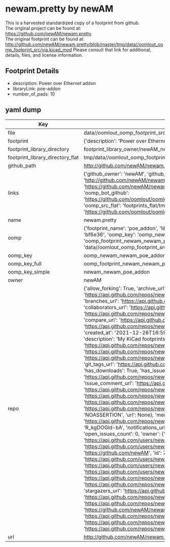 # newam.pretty by newAM  
This is a harvested standardized copy of a footprint from github.  
The original project can be found at:  
https://github.com/newAM/newam.pretty  
The original footprint can be found at:
http://github.com/newAM/newam.pretty/blob/master/tmp/data//oomlout_oomp_footprint_src/via.kicad_mod
Please consult that link for additional, details, files, and license information.  
## Footprint Details
* description: Power over Ethernet addon  
* libraryLink: poe-addon  
* number_of_pads: 10  
## yaml dump  
| Key | Value |  
| --- | --- |  
| file | data//oomlout_oomp_footprint_src/newam.pretty/poe-addon.kicad_mod |  
| footprint | {'description': 'Power over Ethernet addon', 'libraryLink': 'poe-addon', 'number_of_pads': 10} |  
| footprint_library_directory | footprint_library_owner/newAM_newam.pretty |  
| footprint_library_directory_flat | tmp/data//oomlout_oomp_footprint_src/footprints_flat/newam_newam_poe_addon/working |  
| github_path | http://github.com/newAM/newam.pretty/blob/master/tmp/data//oomlout_oomp_footprint_src/poe-addon.kicad_mod |  
| links | {'github_owner': 'newAM', 'github_repo_name': 'newam.pretty', 'github_src': 'http://github.com/newAM/newam.pretty/blob/master/tmp/data//oomlout_oomp_footprint_src/via.kicad_mod', 'github_src_repo': 'https://github.com/newAM/newam.pretty', 'oomp_bot': 'tmp/data//oomlout_oomp_footprint_src/footprints/newam_newam_poe_addon/working', 'oomp_bot_github': 'https://github.com/oomlout/oomlout_oomp_footprint_bot/tree/main/tmp/data//oomlout_oomp_footprint_src/footprints/newam_newam_poe_addon/working', 'oomp_src_flat': 'footprints_flat/tmp/data//oomlout_oomp_footprint_src/footprints_flat/newam_newam_poe_addon/working', 'oomp_src_flat_github': 'https://github.com/oomlout/oomlout_oomp_footprint_src/tree/main/tmp/data//oomlout_oomp_footprint_src/footprints_flat/newam_newam_poe_addon/working'} |  
| name | newam.pretty |  
| oomp | {'footprint_name': 'poe_addon', 'library_name': 'newam', 'md5': 'bf6e3669bb81e6d9b8ed57e72ea83cd7', 'md5_10': 'bf6e3669bb', 'md5_5': 'bf6e3', 'md5_6': 'bf6e36', 'oomp_key': 'oomp_newam_newam_poe_addon', 'oomp_key_extra': 'oomp_footprint_newam_newam_poe_addon', 'oomp_key_full': 'oomp_footprint_newam_newam_poe_addon_bf6e36', 'oomp_key_simple': 'newam_newam_poe_addon', 'original_filename': 'data//oomlout_oomp_footprint_src/newam.pretty/poe-addon.kicad_mod', 'owner_name': 'newam'} |  
| oomp_key | oomp_newam_newam_poe_addon |  
| oomp_key_full | oomp_footprint_newam_newam_poe_addon |  
| oomp_key_simple | newam_newam_poe_addon |  
| owner | newAM |  
| repo | {'allow_forking': True, 'archive_url': 'https://api.github.com/repos/newAM/newam.pretty/{archive_format}{/ref}', 'archived': False, 'assignees_url': 'https://api.github.com/repos/newAM/newam.pretty/assignees{/user}', 'blobs_url': 'https://api.github.com/repos/newAM/newam.pretty/git/blobs{/sha}', 'branches_url': 'https://api.github.com/repos/newAM/newam.pretty/branches{/branch}', 'clone_url': 'https://github.com/newAM/newam.pretty.git', 'collaborators_url': 'https://api.github.com/repos/newAM/newam.pretty/collaborators{/collaborator}', 'comments_url': 'https://api.github.com/repos/newAM/newam.pretty/comments{/number}', 'commits_url': 'https://api.github.com/repos/newAM/newam.pretty/commits{/sha}', 'compare_url': 'https://api.github.com/repos/newAM/newam.pretty/compare/{base}...{head}', 'contents_url': 'https://api.github.com/repos/newAM/newam.pretty/contents/{+path}', 'contributors_url': 'https://api.github.com/repos/newAM/newam.pretty/contributors', 'created_at': '2021-12-26T16:59:45Z', 'default_branch': 'main', 'deployments_url': 'https://api.github.com/repos/newAM/newam.pretty/deployments', 'description': 'My KiCad footprints', 'disabled': False, 'downloads_url': 'https://api.github.com/repos/newAM/newam.pretty/downloads', 'events_url': 'https://api.github.com/repos/newAM/newam.pretty/events', 'fork': False, 'forks': 0, 'forks_count': 0, 'forks_url': 'https://api.github.com/repos/newAM/newam.pretty/forks', 'full_name': 'newAM/newam.pretty', 'git_commits_url': 'https://api.github.com/repos/newAM/newam.pretty/git/commits{/sha}', 'git_refs_url': 'https://api.github.com/repos/newAM/newam.pretty/git/refs{/sha}', 'git_tags_url': 'https://api.github.com/repos/newAM/newam.pretty/git/tags{/sha}', 'git_url': 'git://github.com/newAM/newam.pretty.git', 'has_discussions': False, 'has_downloads': True, 'has_issues': True, 'has_pages': False, 'has_projects': True, 'has_wiki': True, 'homepage': '', 'hooks_url': 'https://api.github.com/repos/newAM/newam.pretty/hooks', 'html_url': 'https://github.com/newAM/newam.pretty', 'id': 441941612, 'is_template': False, 'issue_comment_url': 'https://api.github.com/repos/newAM/newam.pretty/issues/comments{/number}', 'issue_events_url': 'https://api.github.com/repos/newAM/newam.pretty/issues/events{/number}', 'issues_url': 'https://api.github.com/repos/newAM/newam.pretty/issues{/number}', 'keys_url': 'https://api.github.com/repos/newAM/newam.pretty/keys{/key_id}', 'labels_url': 'https://api.github.com/repos/newAM/newam.pretty/labels{/name}', 'language': 'OpenSCAD', 'languages_url': 'https://api.github.com/repos/newAM/newam.pretty/languages', 'license': {'key': 'other', 'name': 'Other', 'node_id': 'MDc6TGljZW5zZTA=', 'spdx_id': 'NOASSERTION', 'url': None}, 'merges_url': 'https://api.github.com/repos/newAM/newam.pretty/merges', 'milestones_url': 'https://api.github.com/repos/newAM/newam.pretty/milestones{/number}', 'mirror_url': None, 'name': 'newam.pretty', 'network_count': 0, 'node_id': 'R_kgDOGld-bA', 'notifications_url': 'https://api.github.com/repos/newAM/newam.pretty/notifications{?since,all,participating}', 'open_issues': 0, 'open_issues_count': 0, 'owner': {'avatar_url': 'https://avatars.githubusercontent.com/u/7845120?v=4', 'events_url': 'https://api.github.com/users/newAM/events{/privacy}', 'followers_url': 'https://api.github.com/users/newAM/followers', 'following_url': 'https://api.github.com/users/newAM/following{/other_user}', 'gists_url': 'https://api.github.com/users/newAM/gists{/gist_id}', 'gravatar_id': '', 'html_url': 'https://github.com/newAM', 'id': 7845120, 'login': 'newAM', 'node_id': 'MDQ6VXNlcjc4NDUxMjA=', 'organizations_url': 'https://api.github.com/users/newAM/orgs', 'received_events_url': 'https://api.github.com/users/newAM/received_events', 'repos_url': 'https://api.github.com/users/newAM/repos', 'site_admin': False, 'starred_url': 'https://api.github.com/users/newAM/starred{/owner}{/repo}', 'subscriptions_url': 'https://api.github.com/users/newAM/subscriptions', 'type': 'User', 'url': 'https://api.github.com/users/newAM'}, 'private': False, 'pulls_url': 'https://api.github.com/repos/newAM/newam.pretty/pulls{/number}', 'pushed_at': '2022-07-01T18:18:48Z', 'releases_url': 'https://api.github.com/repos/newAM/newam.pretty/releases{/id}', 'size': 7100, 'ssh_url': 'git@github.com:newAM/newam.pretty.git', 'stargazers_count': 0, 'stargazers_url': 'https://api.github.com/repos/newAM/newam.pretty/stargazers', 'statuses_url': 'https://api.github.com/repos/newAM/newam.pretty/statuses/{sha}', 'subscribers_count': 2, 'subscribers_url': 'https://api.github.com/repos/newAM/newam.pretty/subscribers', 'subscription_url': 'https://api.github.com/repos/newAM/newam.pretty/subscription', 'svn_url': 'https://github.com/newAM/newam.pretty', 'tags_url': 'https://api.github.com/repos/newAM/newam.pretty/tags', 'teams_url': 'https://api.github.com/repos/newAM/newam.pretty/teams', 'temp_clone_token': None, 'topics': ['kicad-footprints'], 'trees_url': 'https://api.github.com/repos/newAM/newam.pretty/git/trees{/sha}', 'updated_at': '2022-06-25T18:16:36Z', 'url': 'https://api.github.com/repos/newAM/newam.pretty', 'visibility': 'public', 'watchers': 0, 'watchers_count': 0, 'web_commit_signoff_required': False} |  
| url | http://github.com/newAM/newam.pretty |  

